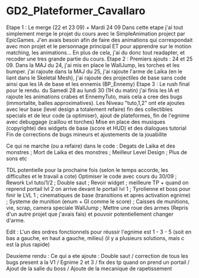 # GD2_Plateformer_Cavallaro
Etape 1 : Le merge (22 et 23 09) + Mardi 24 09
Dans cette etape j'ai tout simplement merge le projet du cours avec le SimpleAnimation project par EpicGames. J'en avais besoin afin de faire des animations qui correspondait avec mon projet et le personnage principal ET pour apprendre sur le motion matching, les animations... En plus de cela, j'ai du donc tout readapter, et recoder une tres grande partie du cours. 
Etape 2 : Premiers ajouts : 24 et 25 09. Dans la MAJ du 24, j'ai mis en place le WallJump, les torches et les bumper. j'ai rajoute dans la MAJ du 25, j'ai rajoute l'arme de Laika (en le liant dans le Skeletal Mesh), j'ai rajoute des projectiles de base sans code ainsi que les IA de base et les ennemis (BP_Ennemy)
Etape 3 : Le rush final pour le rendu. du Samedi 28 au lundi 30 (1H du matin) j'ai finis les IA et rajoute les animations crabes et EnnemyTuto, mais cela a cree des bugs (immortalite, balles approximatives). Les Niveau "tuto,1,2" ont ete ajoutes avec leur base (level design a totalement refaire) fin des collectibles specials et de leur code (a optimiser), ajout de plateformes, fin de l'egnime avec debuggage (caillou et torches)
Mise en place des musiques (copyrighte) des widgets de base (score et HUD) et des dialogues tutorial
Fin de corrections de bugs mineurs et ajustements de la jouabilite

Ce qui ne marche (ou a refaire) dans le code : Degats de Laika et des monstres ; Mort de Laika et des monstres ; Meilleur Level Design ; Plus de sons etc

TDL potentielle pour la prochaine fois (selon le temps accorde, les difficultes et le travail a cote)
Optimiser le code avec cours du 30/09 ; Rework Lvl tuto/1/2 ; Double saut ; Revoir widget ; meilleure TP + quand on reprend portail lvl 2 on arrive devant le portail lvl 1 ; Tyrolienne et boss pour finir le LVL 1 ; cinematiques de base (transitions et apres activation egnime) ; Systeme de munition (enum + GI comme le score) ; Caisses de munitions, vie, scrap, camera speciale WallJump ; Mettre une roue des armes (Repris d'un autre projet que j'avais fais) et pouvoir potentiellement changer d'arme.

Edit : L'un des ordres fonctionnels pour réussir l'egnime est 1 - 3 - 5 (soit en bas a gauche, en haut a gauche, milieu) (il y a plusieurs solutions, mais c est la plus rapide) 

Deuxieme rendu : 
Ce qui a ete ajoute : Double saut / correction de tous les bugs present a la V1 / Egnime 2 et 3 / fix des tp quand on prend un portail / Ajout de la salle du boss / Ajoute de la mecanique de rapetissement 
